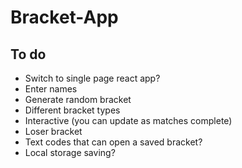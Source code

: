 # Bracket-App

## To do
- Switch to single page react app?
- Enter names
- Generate random bracket
- Different bracket types
- Interactive (you can update as matches complete)
- Loser bracket
- Text codes that can open a saved bracket?
- Local storage saving?